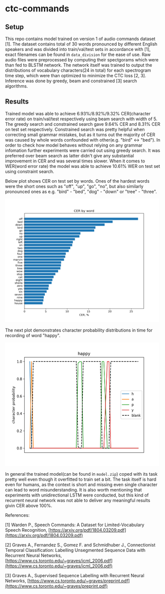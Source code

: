 # ctc-commands

## Setup

This repo contains model trained on version 1 of audio commands dataset [1]. The dataset contains total of 30 words pronounced by different English speakers and was divided into train/val/test sets in accordance with [1], exact filenames can be found in `data_division` for the ease of use. Raw audio files were preprocessed by computing their spectgorams which were than fed to BLSTM network. The network itself was trained to output the distributions of vocabulary characters(24 in total) for each spectrogram time step, which were than optimized to minimize the CTC loss [2, 3]. Inference was done by greedy, beam and constrained [3] search algorithms.

## Results

Trained model was able to achieve 6.93%/8.92%/9.32% CER(character error rate) on train/val/test respectively using beam search with width of 5. The greedy search and constrained search gave 9.64% CER and 8.31% CER on test set respectively. Constrained search was pretty helpful when correcting small grammar mistakes, but as it turns out the majority of CER was caused by whole words confounded with other(e.g. "bird" <-> "bed"). In order to check how model behaves without relying on any grammar infomation further experiments were carried out using greedy search. It was preferred over beam search as latter didn't give any substantial improvement in CER and was several times slower. When it comes to WER(word error rate) the model was able to achieve 10.61% WER on test set using constraint search.

Below plot shows CER on test set by words. Ones of the hardest words were the short ones such as "off", "up", "go", "no", but also similarly pronounced ones as e.g. "bird" - "bed", "dog" - "down" or "tree" - "three".

<img src="https://github.com/gekas145/ctc-commands/blob/main/images/cer_per_word.png" alt="drawing" width="500" height="400"/>

The next plot demonstrates character probability distributions in time for recording of word "happy".

<img src="https://github.com/gekas145/ctc-commands/blob/main/images/happy_plot.png" alt="drawing" width="500" height="400"/>

In general the trained model(can be found in `model.zip`) coped with its task pretty well even though it overfitted to train set a bit. The task itself is hard even for humans, as the context is short and missing even single character can lead to word misunderstanding. It is also worth mentioning that experiments with unidirectional LSTM were conducted, but this kind of recurrent neural network was not able to deliver any meaningful results givin CER above 100%.

References:

[1] Warden P., Speech Commands: A Dataset for Limited-Vocabulary Speech Recognition, 
[https://arxiv.org/pdf/1804.03209.pdf](https://arxiv.org/pdf/1804.03209.pdf)

[2] Graves A., Fernandez S., Gomez F. and Schmidhuber J., Connectionist Temporal Classification: Labelling Unsegmented Sequence Data with Recurrent Neural Networks, 
[https://www.cs.toronto.edu/~graves/icml_2006.pdf](https://www.cs.toronto.edu/~graves/icml_2006.pdf)

[3] Graves A., Supervised Sequence Labelling with Recurrent Neural Networks, 
[https://www.cs.toronto.edu/~graves/preprint.pdf](https://www.cs.toronto.edu/~graves/preprint.pdf)

